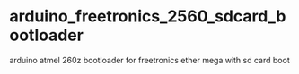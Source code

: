 # arduino_freetronics_2560_sdcard_bootloader
arduino atmel 260z bootloader for freetronics ether mega with sd card boot
